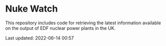 # Nuke Watch

This repository includes code for retrieving the latest information available on the output of EDF nuclear power plants in the UK.

Last updated: 2022-06-14 00:57